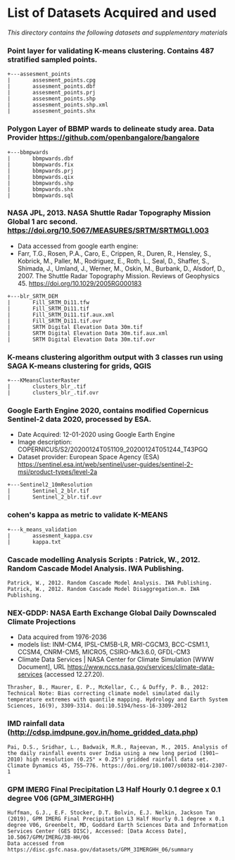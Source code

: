 # List of Datasets Acquired and used

*This directory contains the following datasets and supplementary materials*

### Point layer for validating K-means clustering. Contains 487 stratified sampled points.
```
+---assesment_points
|       assesment_points.cpg
|       assesment_points.dbf
|       assesment_points.prj
|       assesment_points.shp
|       assesment_points.shp.xml
|       assesment_points.shx
```


### Polygon Layer of BBMP wards to delineate study area. Data Provider https://github.com/openbangalore/bangalore
```
+---bbmpwards
|       bbmpwards.dbf
|       bbmpwards.fix
|       bbmpwards.prj
|       bbmpwards.qix
|       bbmpwards.shp
|       bbmpwards.shx
|       bbmpwards.sql
```

### NASA JPL, 2013. NASA Shuttle Radar Topography Mission Global 1 arc second. https://doi.org/10.5067/MEASURES/SRTM/SRTMGL1.003
- Data accessed from google earth engine: 
- Farr, T.G., Rosen, P.A., Caro, E., Crippen, R., Duren, R., Hensley, S., Kobrick, M., Paller, M., Rodriguez, E., Roth, L., Seal, D., Shaffer, S., Shimada, J., Umland, J., Werner, M., Oskin, M., Burbank, D., Alsdorf, D., 2007. The Shuttle Radar Topography Mission. Reviews of Geophysics 45. https://doi.org/10.1029/2005RG000183

```
+---blr_SRTM_DEM
|       Fill_SRTM_Di11.tfw
|       Fill_SRTM_Di11.tif
|       Fill_SRTM_Di11.tif.aux.xml
|       Fill_SRTM_Di11.tif.ovr
|       SRTM Digital Elevation Data 30m.tif
|       SRTM Digital Elevation Data 30m.tif.aux.xml
|       SRTM Digital Elevation Data 30m.tif.ovr
```

### K-means clustering algorithm output with 3 classes run using SAGA K-means clustering for grids, QGIS
```
+---KMeansClusterRaster
|       clusters_blr_.tif
|       clusters_blr_.tif.ovr
```

### Google Earth Engine 2020, contains modified Copernicus Sentinel-2 data 2020, processed by ESA.
- Date Acquired: 12-01-2020 using Google Earth Engine 
- Image description: COPERNICUS/S2/20200124T051109_20200124T051244_T43PGQ
- Dataset provider: European Space Agency (ESA) https://sentinel.esa.int/web/sentinel/user-guides/sentinel-2-msi/product-types/level-2a
```
+---Sentinel2_10mResolution
|       Sentinel_2_blr.tif
|       Sentinel_2_blr.tif.ovr
```

### cohen's kappa as metric to validate K-MEANS 
```
+---k_means_validation
|       assesment_kappa.csv
|       kappa.txt
```


### Cascade modelling Analysis Scripts : Patrick, W., 2012. Random Cascade Model Analysis. IWA Publishing. 

```
Patrick, W., 2012. Random Cascade Model Analysis. IWA Publishing. 
Patrick, W., 2012. Random Cascade Model Disaggregation.m. IWA Publishing.
```

### NEX-GDDP: NASA Earth Exchange Global Daily Downscaled Climate Projections
- Data acquired from 1976-2036
- models list: INM-CM4, IPSL-CM5B-LR, MRI-CGCM3, BCC-CSM1.1, CCSM4, CNRM-CM5, MICRO5, CSIRO-Mk3.6.0, GFDL-CM3
- Climate Data Services | NASA Center for Climate Simulation [WWW Document],  URL https://www.nccs.nasa.gov/services/climate-data-services (accessed 12.27.20).
```
Thrasher, B., Maurer, E. P., McKellar, C., & Duffy, P. B., 2012: Technical Note: Bias correcting climate model simulated daily temperature extremes with quantile mapping. Hydrology and Earth System Sciences, 16(9), 3309-3314. doi:10.5194/hess-16-3309-2012
```


### IMD rainfall data (http://cdsp.imdpune.gov.in/home_gridded_data.php)
```
Pai, D.S., Sridhar, L., Badwaik, M.R., Rajeevan, M., 2015. Analysis of the daily rainfall events over India using a new long period (1901–2010) high resolution (0.25° × 0.25°) gridded rainfall data set. Climate Dynamics 45, 755–776. https://doi.org/10.1007/s00382-014-2307-1

```


### GPM IMERG Final Precipitation L3 Half Hourly 0.1 degree x 0.1 degree V06 (GPM_3IMERGHH)
```
Huffman, G.J., E.F. Stocker, D.T. Bolvin, E.J. Nelkin, Jackson Tan (2019), GPM IMERG Final Precipitation L3 Half Hourly 0.1 degree x 0.1 degree V06, Greenbelt, MD, Goddard Earth Sciences Data and Information Services Center (GES DISC), Accessed: [Data Access Date], 10.5067/GPM/IMERG/3B-HH/06 
Data accessed from https://disc.gsfc.nasa.gov/datasets/GPM_3IMERGHH_06/summary
```